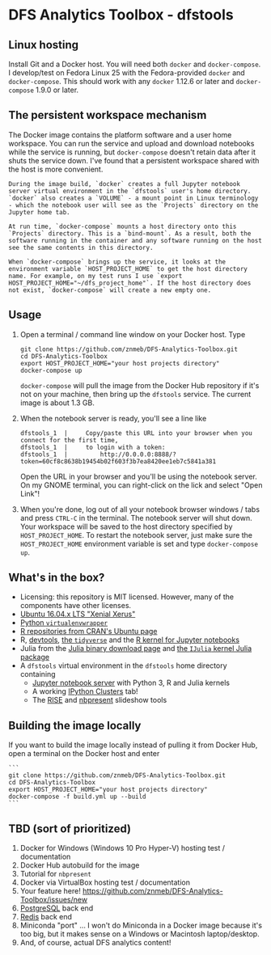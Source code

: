 # DFS Analytics Toolbox - dfstools

## Linux hosting
Install Git and a Docker host. You will need both `docker` and `docker-compose`. I develop/test on Fedora Linux 25 with the Fedora-provided `docker` and `docker-compose`. This should work with any `docker` 1.12.6 or later and `docker-compose` 1.9.0 or later.

## The persistent workspace mechanism
The Docker image contains the platform software and a user home workspace. You can run the service and upload and download notebooks while the service is running, but `docker-compose` doesn't retain data after it shuts the service down. I've found that a persistent workspace shared with the host is more convenient.

    During the image build, `docker` creates a full Jupyter notebook server virtual environment in the `dfstools` user's home directory. `docker` also creates a `VOLUME` - a mount point in Linux terminology - which the notebook user will see as the `Projects` directory on the Jupyter home tab.

    At run time, `docker-compose` mounts a host directory onto this `Projects` directory. This is a `bind-mount`. As a result, both the software running in the container and any software running on the host see the same contents in this directory.

    When `docker-compose` brings up the service, it looks at the environment variable `HOST_PROJECT_HOME` to get the host directory name. For example, on my test runs I use `export HOST_PROJECT_HOME="~/dfs_project_home"`. If the host directory does not exist, `docker-compose` will create a new empty one.

## Usage
1. Open a terminal / command line window on your Docker host. Type

    ```
    git clone https://github.com/znmeb/DFS-Analytics-Toolbox.git
    cd DFS-Analytics-Toolbox
    export HOST_PROJECT_HOME="your host projects directory"
    docker-compose up
    ```

   `docker-compose` will pull the image from the Docker Hub repository if it's not on your machine, then bring up the `dfstools` service. The current image is about 1.3 GB.

2. When the notebook server is ready, you'll see a line like

    ```
    dfstools_1  |     Copy/paste this URL into your browser when you connect for the first time,
    dfstools_1  |     to login with a token:
    dfstools_1  |         http://0.0.0.0:8888/?token=60cf8c8638b19454b02f603f3b7ea8420ee1eb7c5841a381
    ```

    Open the URL in your browser and you'll be using the notebook server. On my GNOME terminal, you can right-click on the lick and select "Open Link"!

3. When you're done, log out of all your notebook browser windows / tabs and press `CTRL-C` in the terminal. The notebook server will shut down. Your workspace will be saved to the host directory specified by `HOST_PROJECT_HOME`. To restart the notebook server, just make sure the `HOST_PROJECT_HOME` environment variable is set and type `docker-compose up`.

## What's in the box?
* Licensing: this repository is MIT licensed. However, many of the components have other licenses.
* [Ubuntu 16.04.x LTS "Xenial Xerus"](https://store.docker.com/images/414e13de-f1ba-40d0-9867-08f2e5884b3f?tab=description)
* [Python `virtualenvwrapper`](https://virtualenvwrapper.readthedocs.io/en/latest/)
* [R repositories from CRAN's Ubuntu page](https://cran.r-project.org/bin/linux/ubuntu/)
* R, [devtools](https://github.com/hadley/devtools), [the `tidyverse`](http://tidyverse.org/) and the [R kernel for Jupyter notebooks](https://irkernel.github.io/)
* Julia from the [Julia binary download page](http://julialang.org/downloads/) and [the `IJulia` kernel Julia package](https://github.com/JuliaLang/IJulia.jl)
* A `dfstools` virtual environment in the `dfstools` home directory containing
    * [Jupyter notebook server](https://jupyter.org/) with Python 3, R and Julia kernels
    * A working [IPython Clusters](https://ipyparallel.readthedocs.io/en/latest/) tab!
    * The [RISE](https://github.com/damianavila/RISE) and [nbpresent](https://github.com/Anaconda-Platform/nbpresent) slideshow tools

## Building the image locally
If you want to build the image locally instead of pulling it from Docker Hub, open a terminal on the Docker host and enter

    ```
    git clone https://github.com/znmeb/DFS-Analytics-Toolbox.git
    cd DFS-Analytics-Toolbox
    export HOST_PROJECT_HOME="your host projects directory"
    docker-compose -f build.yml up --build
    ```

## TBD (sort of prioritized)
1. Docker for Windows (Windows 10 Pro Hyper-V) hosting test / documentation
1. Docker Hub autobuild for the image
1. Tutorial for `nbpresent`
1. Docker via VirtualBox hosting test / documentation
1. Your feature here! <https://github.com/znmeb/DFS-Analytics-Toolbox/issues/new>
1. [PostgreSQL](https://store.docker.com/images/022689bf-dfd8-408f-9e1c-19acac32e57b?tab=description) back end
1. [Redis](https://store.docker.com/images/1f6ef28b-3e48-4da1-b838-5bd8710a2053?tab=description) back end
1. Miniconda "port" ... I won't do Miniconda in a Docker image because it's too big, but it makes sense on a Windows or Macintosh laptop/desktop.
1. And, of course, actual DFS analytics content!
